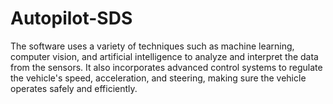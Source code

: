 # Autopilot-SDS
The software uses a variety of techniques such as machine learning, computer vision, and artificial intelligence to analyze and interpret the data from the sensors. It also incorporates advanced control systems to regulate the vehicle's speed, acceleration, and steering, making sure the vehicle operates safely and efficiently.
